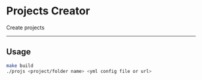 # Projects Creator 
Create projects
<br>

---
## Usage
``` sh
make build
./projs <project/folder name> <yml config file or url>
```
<br>
